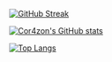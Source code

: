 [![GitHub Streak](https://streak-stats.demolab.com/?user=Cor4zon&theme=tokyonight)](https://git.io/streak-stats)

[![Cor4zon's GitHub stats](https://github-readme-stats.vercel.app/api?username=Cor4zon&show_icons=true&theme=tokyonight)](https://github.com/anuraghazra/github-readme-stats)


[![Top Langs](https://github-readme-stats.vercel.app/api/top-langs/?username=Cor4zon&theme=tokyonight)](https://github.com/anuraghazra/github-readme-stats)

